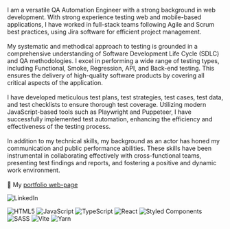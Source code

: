 I am a versatile QA Automation Engineer with a strong background in web development. With strong experience testing web and mobile-based applications, I have worked in full-stack teams following Agile and Scrum best practices, using Jira software for efficient project management.
<br><br>
My systematic and methodical approach to testing is grounded in a comprehensive understanding of Software Development Life Cycle (SDLC) and QA methodologies. I excel in performing a wide range of testing types, including Functional, Smoke, Regression, API, and Back-end testing. This ensures the delivery of high-quality software products by covering all critical aspects of the application.
<br><br>
I have developed meticulous test plans, test strategies, test cases, test data, and test checklists to ensure thorough test coverage. Utilizing modern JavaScript-based tools such as Playwright and Puppeteer, I have successfully implemented test automation, enhancing the efficiency and effectiveness of the testing process.
<br><br>
In addition to my technical skills, my background as an actor has honed my communication and public performance abilities. These skills have been instrumental in collaborating effectively with cross-functional teams, presenting test findings and reports, and fostering a positive and dynamic work environment.
<br><br>
🧰 My [portfolio web-page](https://alexudodov.info/)

![LinkedIn](https://img.shields.io/badge/linkedin-%230077B5.svg?style=for-the-badge&logo=linkedin&logoColor=white)

![HTML5](https://img.shields.io/badge/html5-%23E34F26.svg?style=for-the-badge&logo=html5&logoColor=white)
![JavaScript](https://img.shields.io/badge/javascript-%23323330.svg?style=for-the-badge&logo=javascript&logoColor=%23F7DF1E)
![TypeScript](https://img.shields.io/badge/typescript-%23007ACC.svg?style=for-the-badge&logo=typescript&logoColor=white)
![React](https://img.shields.io/badge/react-%2320232a.svg?style=for-the-badge&logo=react&logoColor=%2361DAFB)
![Styled Components](https://img.shields.io/badge/styled--components-DB7093?style=for-the-badge&logo=styled-components&logoColor=white)
![SASS](https://img.shields.io/badge/SASS-hotpink.svg?style=for-the-badge&logo=SASS&logoColor=white)
![Vite](https://img.shields.io/badge/vite-%23646CFF.svg?style=for-the-badge&logo=vite&logoColor=white)
![Yarn](https://img.shields.io/badge/yarn-%232C8EBB.svg?style=for-the-badge&logo=yarn&logoColor=white)
